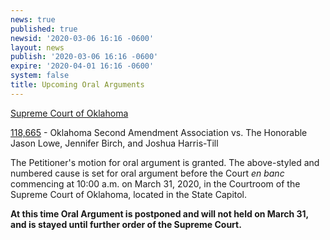 ```yaml
---
news: true
published: true
newsid: '2020-03-06 16:16 -0600'
layout: news
publish: '2020-03-06 16:16 -0600'
expire: '2020-04-01 16:16 -0600'
system: false
title: Upcoming Oral Arguments
---
```

<u>Supreme Court of Oklahoma</u>

[118,665](http://www.oscn.net/dockets/GetCaseInformation.aspx?db=appellate&number=118665) - Oklahoma Second Amendment Association vs. The Honorable Jason Lowe, Jennifer Birch, and Joshua Harris-Till

The Petitioner's motion for oral argument is granted. The above-styled and numbered cause is set for oral argument before the Court <i>en banc</i> commencing at 10:00 a.m. on March 31, 2020, in the Courtroom of the Supreme Court of Oklahoma, located in the State Capitol.

**At this time Oral Argument is postponed and will not held on March 31, and is stayed until further order of the Supreme Court.**